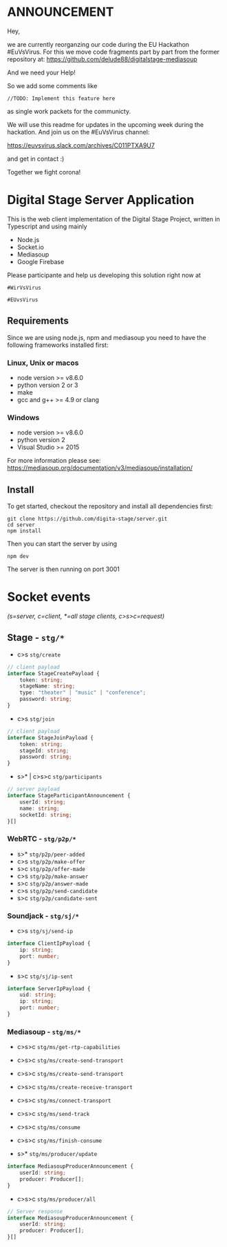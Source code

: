 # ANNOUNCEMENT

Hey,

we are currently reorganzing our code during the EU Hackathon #EuVsVirus.
For this we move code fragments part by part from the former repository at:
https://github.com/delude88/digitalstage-mediasoup

And we need your Help!

So we add some comments like

    //TODO: Implement this feature here
    
as single work packets for the communicty.

We will use this readme for updates in the upcoming week during the hackatlon.
And join us on the #EuVsVirus channel:

https://euvsvirus.slack.com/archives/C011PTXA9U7

and get in contact :)

Together we fight corona!

# Digital Stage Server Application

This is the web client implementation of the Digital Stage Project, written in Typescript and using mainly
 - Node.js
 - Socket.io
 - Mediasoup
 - Google Firebase
 
 Please participante and help us developing this solution right now at
 
    #WirVsVirus
     
    #EUvsVirus

## Requirements

Since we are using node.js, npm and mediasoup you need to have the following frameworks installed first:

### Linux, Unix or macos
- node version >= v8.6.0
- python version 2 or 3
- make
- gcc and g++ >= 4.9 or clang

### Windows

- node version >= v8.6.0
- python version 2
- Visual Studio >= 2015

For more information please see: https://mediasoup.org/documentation/v3/mediasoup/installation/

## Install

To get started, checkout the repository and install all dependencies first:

    git clone https://github.com/digita-stage/server.git
    cd server
    npm install
    
Then you can start the server by using

    npm dev
    
The server is then running on port 3001    


# Socket events
_(s=server, c=client, *=all stage clients, c>s>c=request)_

## Stage - `stg/*`
* c>s `stg/create`
```typescript
// client payload
interface StageCreatePayload {
    token: string;
    stageName: string;
    type: "theater" | "music" | "conference";
    password: string;
}
```

* c>s `stg/join`
```typescript
// client payload
interface StageJoinPayload {
    token: string;
    stageId: string;
    password: string;
}
```
* s>* | c>s>c `stg/participants`
```typescript
// server payload
interface StageParticipantAnnouncement {
    userId: string;
    name: string;
    socketId: string;
}[]
```
### WebRTC - `stg/p2p/*`
* s>* `stg/p2p/peer-added`
* c>s `stg/p2p/make-offer`
* s>c `stg/p2p/offer-made`
* c>s `stg/p2p/make-answer`
* s>c `stg/p2p/answer-made`
* c>s `stg/p2p/send-candidate`
* s>c `stg/p2p/candidate-sent`

### Soundjack - `stg/sj/*`
* c>s `stg/sj/send-ip`
```typescript
interface ClientIpPayload {
    ip: string;
    port: number;
}
```

* s>c `stg/sj/ip-sent`
```typescript
interface ServerIpPayload {
    uid: string;
    ip: string;
    port: number;
}
```

### Mediasoup - `stg/ms/*`
* c>s>c `stg/ms/get-rtp-capabilities`
* c>s>c `stg/ms/create-send-transport`
* c>s>c `stg/ms/create-send-transport`
* c>s>c `stg/ms/create-receive-transport`
* c>s>c `stg/ms/connect-transport`
* c>s>c `stg/ms/send-track`
* c>s>c `stg/ms/consume`
* c>s>c `stg/ms/finish-consume`

* s>* `stg/ms/producer/update`
```typescript
interface MediasoupProducerAnnouncement {
    userId: string;
    producer: Producer[];
}
```
* c>s>c `stg/ms/producer/all`
```typescript
// Server response
interface MediasoupProducerAnnouncement {
    userId: string;
    producer: Producer[];
}[]
```
